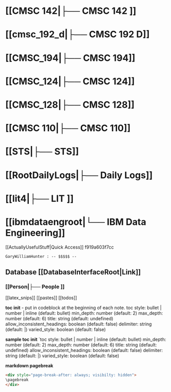 # [[CMSC 142|├── CMSC 142 ]]
# [[cmsc_192_d|├── CMSC 192 D]]
# [[CMSC_194|├── CMSC 194]]
# [[CMSC_124|├── CMSC 124]]
# [[CMSC_128|├── CMSC 128]]
# [[CMSC 110|├── CMSC 110]]
# [[STS|├── STS]]
# [[RootDailyLogs|├── Daily Logs]]
# [[lit4|├── LIT ]]
# [[ibmdataengroot|└── IBM Data Engineering]]

[[ActuallyUsefulStuff|Quick Access]]
f919a603f7cc

`GaryWilliamHunter : -- $$$$$ --`
## Database [[DatabaseInterfaceRoot|Link]]
### [[Person|├── People ]]

[[latex_snips]]
[[pastes]]
[[todos]]

**toc init** - put in codeblock at the beginning of each note.
toc style: bullet | number | inline (default: bullet) 
min_depth: number (default: 2) 
max_depth: number (default: 6) 
title: string (default: undefined) 
allow_inconsistent_headings: boolean (default: false) 
delimiter: string (default: |) 
varied_style: boolean (default: false) 

**sample toc init**
`toc
style: bullet | number | inline (default: bullet)
min_depth: number (default: 2)
max_depth: number (default: 6)
title: string (default: undefined)
allow_inconsistent_headings: boolean (default: false)
delimiter: string (default: |)
varied_style: boolean (default: false)


**markdown pagebreak**
```html
<div style="page-break-after: always; visibilty: hidden">
\pagebreak
</div>
```
